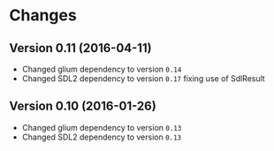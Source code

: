 # Changes

## Version 0.11 (2016-04-11)
- Changed glium dependency to version `0.14`
- Changed SDL2 dependency to version `0.17` fixing use of SdlResult

## Version 0.10 (2016-01-26)
- Changed glium dependency to version `0.13`
- Changed SDL2 dependency to version `0.13`
